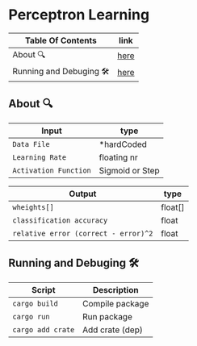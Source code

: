# Perceptron Learning
| Table Of Contents        | link        |
| -------------------------| ----------- |
| About 🔍                  |  [here](#1) |
| Running and Debuging 🛠️   |  [here](#2) |

## About 🔍 <a name='1'></a>
| Input                 | type            |
| ----------------------|-----------------|
| `Data File`           | *hardCoded      |
| `Learning Rate`       | floating nr     |
| `Activation Function` | Sigmoid or Step |

| Output                               | type    |
| -------------------------------------|---------|
| `wheights[]`                         | float[] |
| `classification accuracy`            | float   |
| `relative error (correct - error)^2` | float   |


## Running and Debuging 🛠️ <a name="2"></a>
| Script            | Description     |
| ----------------- | --------------- |
| `cargo build`     | Compile package |
| `cargo run`       | Run package     |
| `cargo add crate` | Add crate (dep) |

